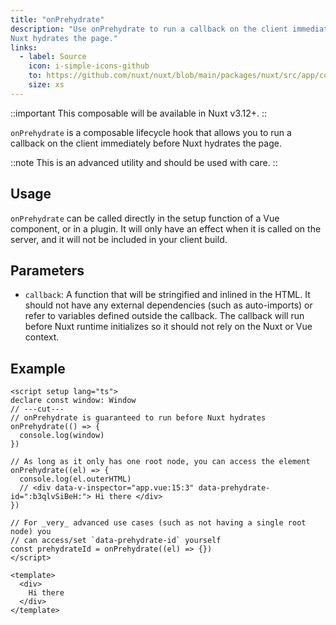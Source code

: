 ```yaml
---
title: "onPrehydrate"
description: "Use onPrehydrate to run a callback on the client immediately before
Nuxt hydrates the page."
links:
  - label: Source
    icon: i-simple-icons-github
    to: https://github.com/nuxt/nuxt/blob/main/packages/nuxt/src/app/composables/ssr.ts
    size: xs
---
```


::important
This composable will be available in Nuxt v3.12+.
::

`onPrehydrate` is a composable lifecycle hook that allows you to run a callback on the client immediately before
Nuxt hydrates the page.

::note
This is an advanced utility and should be used with care.
::

## Usage

`onPrehydrate` can be called directly in the setup function of a Vue component, or in a plugin. It will only have an
effect when it is called on the server, and it will not be included in your client build.

## Parameters

- `callback`: A function that will be stringified and inlined in the HTML. It should not have any external
dependencies (such as auto-imports) or refer to variables defined outside the callback. The callback will run
before Nuxt runtime initializes so it should not rely on the Nuxt or Vue context.

## Example

```vue twoslash [app.vue]
<script setup lang="ts">
declare const window: Window
// ---cut---
// onPrehydrate is guaranteed to run before Nuxt hydrates
onPrehydrate(() => {
  console.log(window)
})

// As long as it only has one root node, you can access the element
onPrehydrate((el) => {
  console.log(el.outerHTML)
  // <div data-v-inspector="app.vue:15:3" data-prehydrate-id=":b3qlvSiBeH:"> Hi there </div>
})

// For _very_ advanced use cases (such as not having a single root node) you
// can access/set `data-prehydrate-id` yourself
const prehydrateId = onPrehydrate((el) => {})
</script>

<template>
  <div>
    Hi there
  </div>
</template>
```
